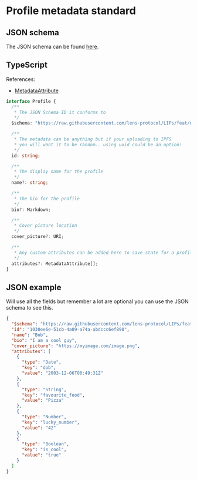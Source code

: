 # Profile metadata standard

## JSON schema

The JSON schema can be found [here](./schema.json).

## TypeScript

References:

- [MetadataAttribute](../../shared-ts-interfaces/metadata-attribute.ts)

```ts
interface Profile {
  /**
   * The JSON Schema ID it conforms to
   */
  $schema: "https://raw.githubusercontent.com/lens-protocol/LIPs/feat/metadata-standards/lens-metadata-standards/profile/1.0.0/schema.json";

  /**
   * The metadata can be anything but if your uploading to IPFS
   * you will want it to be random.. using uuid could be an option!
   */
  id: string;

  /**
   * The display name for the profile
   */
  name?: string;

  /**
   * The bio for the profile
   */
  bio?: Markdown;

  /**
   * Cover picture location
   */
  cover_picture?: URI;

  /**
   * Any custom attributes can be added here to save state for a profile
   */
  attributes?: MetadataAttribute[];
}
```

## JSON example

Will use all the fields but remember a lot are optional you can use the JSON schema to see this.

```json
{
  "$schema": "https://raw.githubusercontent.com/lens-protocol/LIPs/feat/metadata-standards/lens-metadata-standards/profile/1.0.0/schema.json",
  "id": "1030ee6e-51cb-4a09-a74a-abdccc6ef890",
  "name": "Bob",
  "bio": "I am a cool guy",
  "cover_picture": "https://myimage.com/image.png",
  "attributes": [
    {
      "type": "Date",
      "key": "dob",
      "value": "2003-12-06T00:49:31Z"
    },
    {
      "type": "String",
      "key": "favourite_food",
      "value": "Pizza"
    },
    {
      "type": "Number",
      "key": "lucky_number",
      "value": "42"
    },
    {
      "type": "Boolean",
      "key": "is_cool",
      "value": "true"
    }
  ]
}
```
